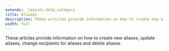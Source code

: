 ```yaml
---
extends: _layouts.help_category
title: Aliases
description: These articles provide information on how to create new aliases, update aliases, change recipients for aliases and delete aliases.
width: full
---
```


These articles provide information on how to create new aliases, update aliases, change recipients for aliases and delete aliases.
